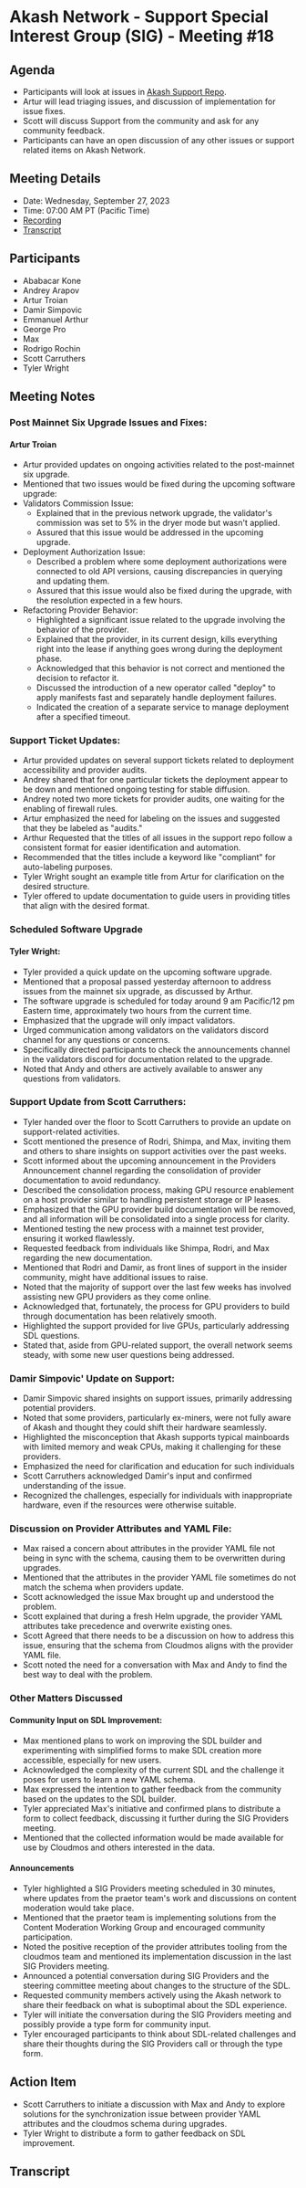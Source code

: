 # Akash Network - Support Special Interest Group (SIG) - Meeting #18

## Agenda
- Participants will look at issues in [Akash Support Repo](https://github.com/akash-network/support/issues). 
- Artur will lead triaging issues, and discussion of implementation for issue fixes.
- Scott will discuss Support from the community and ask for any community feedback. 
- Participants can have an open discussion of any other issues or support related items on Akash Network.

## Meeting Details
- Date: Wednesday, September 27, 2023
- Time: 07:00 AM PT (Pacific Time)
- [Recording]()
- [Transcript](#transcript)

## Participants
- Ababacar Kone
- Andrey Arapov
- Artur Troian
- Damir Simpovic
- Emmanuel Arthur
- George Pro
- Max
- Rodrigo Rochin
- Scott Carruthers
- Tyler Wright
  
## Meeting Notes
### Post Mainnet Six Upgrade Issues and Fixes:
#### Artur Troian
- Artur provided updates on ongoing activities related to the post-mainnet six upgrade.
- Mentioned that two issues would be fixed during the upcoming software upgrade:
- Validators Commission Issue:
  - Explained that in the previous network upgrade, the validator's commission was set to 5% in the dryer mode but wasn't applied.
  - Assured that this issue would be addressed in the upcoming upgrade.
- Deployment Authorization Issue:
  - Described a problem where some deployment authorizations were connected to old API versions, causing discrepancies in querying and updating them.
  - Assured that this issue would also be fixed during the upgrade, with the resolution expected in a few hours.
- Refactoring Provider Behavior:
  - Highlighted a significant issue related to the upgrade involving the behavior of the provider.
  - Explained that the provider, in its current design, kills everything right into the lease if anything goes wrong during the deployment phase.
  - Acknowledged that this behavior is not correct and mentioned the decision to refactor it.
  - Discussed the introduction of a new operator called "deploy" to apply manifests fast and separately handle deployment failures.
  - Indicated the creation of a separate service to manage deployment after a specified timeout.
   
### Support Ticket Updates:
- Artur provided updates on several support tickets related to deployment accessibility and provider audits.
- Andrey shared that for one particular tickets the deployment appear to be down and mentioned ongoing testing for stable diffusion.
- Andrey  noted two more tickets for provider audits, one waiting for the enabling of firewall rules.
- Artur emphasized the need for labeling on the issues and suggested that they be labeled as "audits."
- Arthur Requested that the titles of all issues in the support repo follow a consistent format for easier identification and automation.
- Recommended that the titles include a keyword like "compliant" for auto-labeling purposes.
- Tyler Wright sought an example title from Artur for clarification on the desired structure.
- Tyler offered to update documentation to guide users in providing titles that align with the desired format.

### Scheduled Software Upgrade
#### Tyler Wright:
- Tyler  provided a quick update on the upcoming software upgrade.
- Mentioned that a proposal passed yesterday afternoon to address issues from the mainnet six upgrade, as discussed by Arthur.
- The software upgrade is scheduled for today around 9 am Pacific/12 pm Eastern time, approximately two hours from the current time.
- Emphasized that the upgrade will only impact validators.
- Urged communication among validators on the validators discord channel for any questions or concerns.
- Specifically directed participants to check the announcements channel in the validators discord for documentation related to the upgrade.
- Noted that Andy and others are actively available to answer any questions from validators.

### Support Update from Scott Carruthers:
- Tyler handed over the floor to Scott Carruthers to provide an update on support-related activities.
- Scott mentioned the presence of Rodri, Shimpa, and Max, inviting them and others to share insights on support activities over the past weeks.
- Scott informed about the upcoming announcement in the Providers Announcement channel regarding the consolidation of provider documentation to avoid redundancy.
- Described the consolidation process, making GPU resource enablement on a host provider similar to handling persistent storage or IP leases.
- Emphasized that the GPU provider build documentation will be removed, and all information will be consolidated into a single process for clarity.
- Mentioned testing the new process with a mainnet test provider, ensuring it worked flawlessly.
- Requested feedback from individuals like Shimpa, Rodri, and Max regarding the new documentation.
- Mentioned that Rodri and Damir, as front lines of support in the insider community, might have additional issues to raise.
- Noted that the majority of support over the last few weeks has involved assisting new GPU providers as they come online.
- Acknowledged that, fortunately, the process for GPU providers to build through documentation has been relatively smooth.
- Highlighted the support provided for live GPUs, particularly addressing SDL questions.
- Stated that, aside from GPU-related support, the overall network seems steady, with some new user questions being addressed.

### Damir Simpovic' Update on Support:
- Damir Simpovic shared insights on support issues, primarily addressing potential providers.
- Noted that some providers, particularly ex-miners, were not fully aware of Akash and thought they could shift their hardware seamlessly.
- Highlighted the misconception that Akash supports typical mainboards with limited memory and weak CPUs, making it challenging for these providers.
- Emphasized the need for clarification and education for such individuals
- Scott Carruthers acknowledged Damir's input and confirmed understanding of the issue.
- Recognized the challenges, especially for individuals with inappropriate hardware, even if the resources were otherwise suitable.

### Discussion on Provider Attributes and YAML File:
- Max raised a concern about attributes in the provider YAML file not being in sync with the schema, causing them to be overwritten during upgrades.
- Mentioned that the attributes in the provider YAML file sometimes do not match the schema when providers update.
- Scott acknowledged the issue Max brought up and understood the problem.
- Scott explained that during a fresh Helm upgrade, the provider YAML attributes take precedence and overwrite existing ones.
- Scott Agreed that there needs to be a discussion on how to address this issue, ensuring that the schema from Cloudmos aligns with the provider YAML file.
- Scott noted the need for a conversation with Max and Andy to find the best way to deal with the problem.

### Other Matters Discussed 
#### Community Input on SDL Improvement:
- Max mentioned plans to work on improving the SDL builder and experimenting with simplified forms to make SDL creation more accessible, especially for new users.
- Acknowledged the complexity of the current SDL and the challenge it poses for users to learn a new YAML schema.
- Max expressed the intention to gather feedback from the community based on the updates to the SDL builder. 
- Tyler appreciated Max's initiative and confirmed plans to distribute a form to collect feedback, discussing it further during the SIG Providers meeting.
- Mentioned that the collected information would be made available for use by Cloudmos and others interested in the data.
#### Announcements
- Tyler highlighted a SIG Providers meeting scheduled in 30 minutes, where updates from the praetor team's work and discussions on content moderation would take place.
- Mentioned that the praetor team is implementing solutions from the Content Moderation Working Group and encouraged community participation.
- Noted the positive reception of the provider attributes tooling from the cloudmos team and mentioned its implementation discussion in the last SIG Providers meeting.
- Announced a potential conversation during SIG Providers and the steering committee meeting about changes to the structure of the SDL.
- Requested community members actively using the Akash network to share their feedback on what is suboptimal about the SDL experience.
- Tyler will initiate the conversation during the SIG Providers meeting and possibly provide a type form for community input.
- Tyler encouraged participants to think about SDL-related challenges and share their thoughts during the SIG Providers call or through the type form.

## Action Item
- Scott Carruthers to initiate a discussion with Max and Andy to explore solutions for the synchronization issue between provider YAML attributes and the cloudmos schema during upgrades.
- Tyler Wright to distribute a form to gather feedback on SDL improvement.

## Transcript

